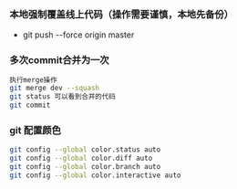 
### 本地强制覆盖线上代码（操作需要谨慎，本地先备份）
* git push --force origin master

### 多次commit合并为一次
``` bash
执行merge操作
git merge dev --squash
git status 可以看到合并的代码
git commit
```

### git 配置颜色
``` bash
git config --global color.status auto
git config --global color.diff auto
git config --global color.branch auto
git config --global color.interactive auto
```
